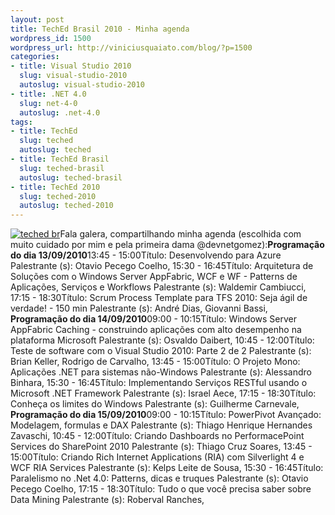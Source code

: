 ```yaml
--- 
layout: post
title: TechEd Brasil 2010 - Minha agenda
wordpress_id: 1500
wordpress_url: http://viniciusquaiato.com/blog/?p=1500
categories: 
- title: Visual Studio 2010
  slug: visual-studio-2010
  autoslug: visual-studio-2010
- title: .NET 4.0
  slug: net-4-0
  autoslug: .net-4.0
tags: 
- title: TechEd
  slug: teched
  autoslug: teched
- title: TechEd Brasil
  slug: teched-brasil
  autoslug: teched-brasil
- title: TechEd 2010
  slug: teched-2010
  autoslug: teched-2010
---
```

[![](http://viniciusquaiato.com/blog/wp-content/uploads/2010/08/topo_email.jpg "teched br")](http://viniciusquaiato.com/blog/wp-content/uploads/2010/08/topo_email.jpg)Fala galera, compartilhando minha agenda (escolhida com muito cuidado por mim e pela primeira dama @devnetgomez):**Programação do dia 13/09/2010**13:45 - 15:00Título: Desenvolvendo para Azure  Palestrante (s): Otavio Pecego Coelho, 15:30 - 16:45Título: Arquitetura de Soluções com o Windows Server AppFabric, WCF e WF - Patterns de Aplicações, Serviços e Workflows Palestrante (s): Waldemir Cambiucci, 17:15 - 18:30Título: Scrum Process Template para TFS 2010: Seja ágil de verdade! - 150 min Palestrante (s): André Dias, Giovanni Bassi, **Programação do dia 14/09/2010**09:00 - 10:15Título: Windows Server AppFabric Caching - construindo aplicações com alto desempenho na plataforma Microsoft Palestrante (s): Osvaldo Daibert, 10:45 - 12:00Título: Teste de software com o Visual Studio 2010: Parte 2 de 2 Palestrante (s): Brian Keller, Rodrigo de Carvalho, 13:45 - 15:00Título: O Projeto Mono: Aplicações .NET para sistemas não-Windows Palestrante (s): Alessandro Binhara, 15:30 - 16:45Título: Implementando Serviços RESTful usando o Microsoft .NET Framework Palestrante (s): Israel Aece, 17:15 - 18:30Título: Conheça os limites do Windows Palestrante (s): Guilherme Carnevale, **Programação do dia 15/09/2010**09:00 - 10:15Título: PowerPivot Avançado: Modelagem, formulas e DAX Palestrante (s): Thiago Henrique Hernandes Zavaschi, 10:45 - 12:00Título: Criando Dashboards no PerformacePoint Services do SharePoint 2010 Palestrante (s): Thiago Cruz Soares, 13:45 - 15:00Título: Criando Rich Internet Applications (RIA) com Silverlight 4 e WCF RIA Services Palestrante (s): Kelps Leite de Sousa, 15:30 - 16:45Título: Paralelismo no .Net 4.0: Patterns, dicas e truques Palestrante (s): Otavio Pecego Coelho, 17:15 - 18:30Título: Tudo o que você precisa saber sobre Data Mining Palestrante (s): Roberval Ranches, 
